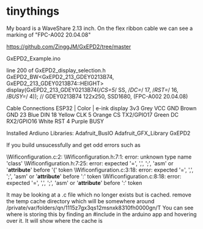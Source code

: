 # tinythings


My board is a WaveShare 2.13 inch. On the flex ribbon cable we can see a marking of "FPC-A002 20.04.08"


https://github.com/ZinggJM/GxEPD2/tree/master

GxEPD2_Example.ino

line 200 of GxEPD2_display_selection.h
GxEPD2_BW<GxEPD2_213_GDEY0213B74, GxEPD2_213_GDEY0213B74::HEIGHT> display(GxEPD2_213_GDEY0213B74(/*CS=5*/ SS, /*DC=*/ 17, /*RST=*/ 16, /*BUSY=*/ 4)); // GDEY0213B74 122x250, SSD1680, (FPC-A002 20.04.08)

Cable Connections
ESP32       |   Color     | e-ink display
3v3             Grey        VCC
GND             Brown       GND
23              Blue        DIN
18              Yellow      CLK
5               Orange      CS
TX2/GPIO17      Green       DC
RX2/GPIO16      White       RST 
4               Purple      BUSY


Installed Ardiuno Libraries:
Adafruit_BusIO
Adafruit_GFX_Library
GxEPD2


If you build unsucessfully and get odd errors such as 

\Wificonfiguration.c:2:
\Wificonfiguration.h:7:1: error: unknown type name 'class'
\Wificonfiguration.h:7:25: error: expected '=', ',', ';', 'asm' or '__attribute__' before '{' token
\Wificonfiguration.c:3:18: error: expected '=', ',', ';', 'asm' or '__attribute__' before ':' token
\Wificonfiguration.c:8:18: error: expected '=', ',', ';', 'asm' or '__attribute__' before ':' token

It may be looking at a .c file which no longer exists but is cached. remove the temp cache directory which will be somewhere around /private/var/folders/qn/1115z7gx3qs12msnxk8310fh0000gn/T
You can see where is storing this by finding an #include in the arduino app and hovering over it. It will show where the cache is 